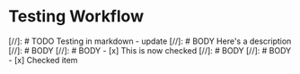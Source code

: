 # Testing Workflow

[//]: # TODO Testing in markdown - update
[//]: # BODY Here's a description
[//]: # BODY
[//]: # BODY - [x] This is now checked
[//]: # BODY
[//]: # BODY - [x] Checked item
